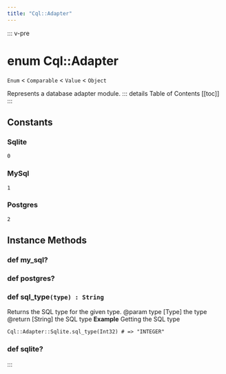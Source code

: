 ```yaml
---
title: "Cql::Adapter"
---
```


::: v-pre
# enum Cql::Adapter
`Enum` < `Comparable` < `Value` < `Object`

Represents a database adapter module.
::: details Table of Contents
[[toc]]
:::



## Constants

### Sqlite

```crystal
0
```



### MySql

```crystal
1
```



### Postgres

```crystal
2
```





## Instance Methods


### def my_sql?






### def postgres?






### def sql_type`(type) : String`

Returns the SQL type for the given type.
@param type [Type] the type
@return [String] the SQL type
**Example** Getting the SQL type
```crystal
Cql::Adapter::Sqlite.sql_type(Int32) # => "INTEGER"
```




### def sqlite?





:::